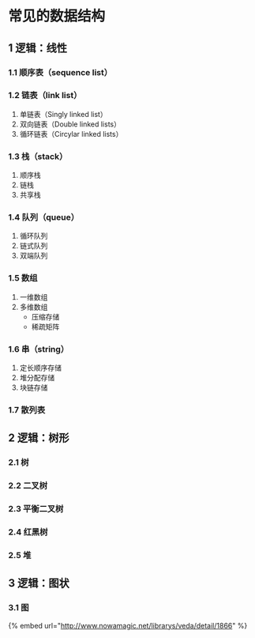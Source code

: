 # 常见的数据结构

## 1 逻辑：线性

### 1.1 顺序表（sequence list）

### 1.2 链表（link list）

1. 单链表（Singly linked list）
2. 双向链表（Double linked lists）
3. 循环链表（Circylar linked lists）

### 1.3 栈（stack）

1. 顺序栈
2. 链栈
3. 共享栈

### 1.4 队列（queue）

1. 循环队列
2. 链式队列
3. 双端队列

### 1.5 数组

1. 一维数组
2. 多维数组
   * 压缩存储
   * 稀疏矩阵

### 1.6 串（string）

1. 定长顺序存储
2. 堆分配存储
3. 块链存储

### 1.7 **散列表**

## 2 逻辑：树形

### 2.1 树

### 2.2 二叉树

### 2.3 **平衡二叉树**

### **2.4 红黑树**

### **2.5 堆**

## 3 逻辑：图状

### 3.1 图

{% embed url="http://www.nowamagic.net/librarys/veda/detail/1866" %}

